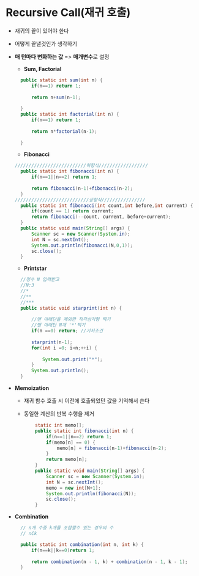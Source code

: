 # Recursive Call(재귀 호출)

* 재귀의 끝이 있어야 한다

* 어떻게 끝낼것인가 생각하기

* **매 턴마다 변화하는 값** => **매개변수**로 설정

  * **Sum, Factorial**

  ```java
  	public static int sum(int n) {
  		if(n==1) return 1;
  		
  		return n+sum(n-1);
  		
  	}
  	public static int factorial(int n) {
  		if(n==1) return 1;
  		
  		return n*factorial(n-1);
  		
  	}
  ```

  * **Fibonacci**

  ```java
  //////////////////////////하향식//////////////////
  	public static int fibonacci(int n) {
  		if(n==1||n==2) return 1;
  		
  		return fibonacci(n-1)+fibonacci(n-2); 
  	}
  ///////////////////////////상향식////////////////
  	public static int fibonacci(int count,int before,int current) {
  		if(count == 1) return current;
  		return fibonacci(--count, current, before+current);
  	}
  	public static void main(String[] args) {
  		Scanner sc = new Scanner(System.in);
  		int N = sc.nextInt();
  		System.out.println(fibonacci(N,0,1));
  		sc.close();
  	}
  ```

  * **Printstar**

  ```java
  	//정수 N 입력받고
  	//N:3
  	//*
  	//**
  	//***
  	public static void starprint(int n) {
  		
  		//맨 아래단을 제외한 직각삼각형 찍기
  		//맨 아래단 N개 '*'찍기
  		if(n ==0) return; //기저조건
  		
  		starprint(n-1);
  		for(int i =0; i<n;++i) {
  			
  			System.out.print("*");
  		}
  		System.out.println();
  	}
  ```

* **Memoization**

  * 재귀 함수 호출 시 이전에 호출되었던 값을 기억해서 쓴다

  * 동일한 계산의 반복 수행을 제거

    ```java
    	static int memo[];
    	public static int fibonacci(int n) {
    		if(n==1||n==2) return 1;
    		if(memo[n] == 0) {
    			memo[n] = fibonacci(n-1)+fibonacci(n-2); 
    		}
    		return memo[n];
    	}
    	public static void main(String[] args) {
    		Scanner sc = new Scanner(System.in);
    		int N = sc.nextInt();
    		memo = new int[N+1];
    		System.out.println(fibonacci(N));
    		sc.close();
    	}
    ```

* **Combination**

  ```java
  	// n개 수중 k개를 조합할수 있는 경우의 수
  	// nCk
  
  	public static int combination(int n, int k) {
  		if(n==k||k==0)return 1;
  		
  		return combination(n - 1, k) + combination(n - 1, k - 1);
  	}
  ```

  